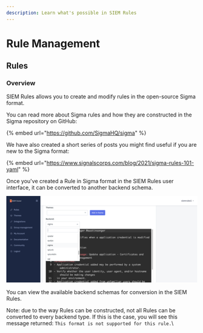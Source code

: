 ```yaml
---
description: Learn what's possible in SIEM Rules
---
```


# Rule Management

## Rules

### Overview <a href="#automatic-extractions" id="automatic-extractions"></a>

SIEM Rules allows you to create and modify rules in the open-source Sigma format.

You can read more about Sigma rules and how they are constructed in the Sigma repository on GitHub:

{% embed url="https://github.com/SigmaHQ/sigma" %}

We have also created a short series of posts you might find useful if you are new to the Sigma format:

{% embed url="https://www.signalscorps.com/blog/2021/sigma-rules-101-yaml" %}

Once you've created a Rule in Sigma format in the SIEM Rules user interface, it can be converted to another backend schema.

![SIEM Rules Backend Conversions](../.gitbook/assets/siemrules-backend-conversion.png)

You can view the available backend schemas for conversion in the SIEM Rules.

Note: due to the way Rules can be constructed, not all Rules can be converted to every backend type. If this is the case, you will see this message returned: `This format is not supported for this rule.`\
